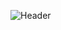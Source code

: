 ![Header](https://github.com/NatalyaShashkova/NatalyaShashkova/commit/9b4d6efc6161b5ea275e14bdce6ea737707cddbf)

